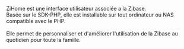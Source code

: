 ZiHome est une interface utilisateur associée a la Zibase.
<br>Basée sur le SDK-PHP, elle est installable sur tout ordinateur ou NAS compatible avec le PHP.<br>
<br>Elle permet de personnaliser et d'améliorer l'utilisation de la Zibase au quotidien pour toute la famille.